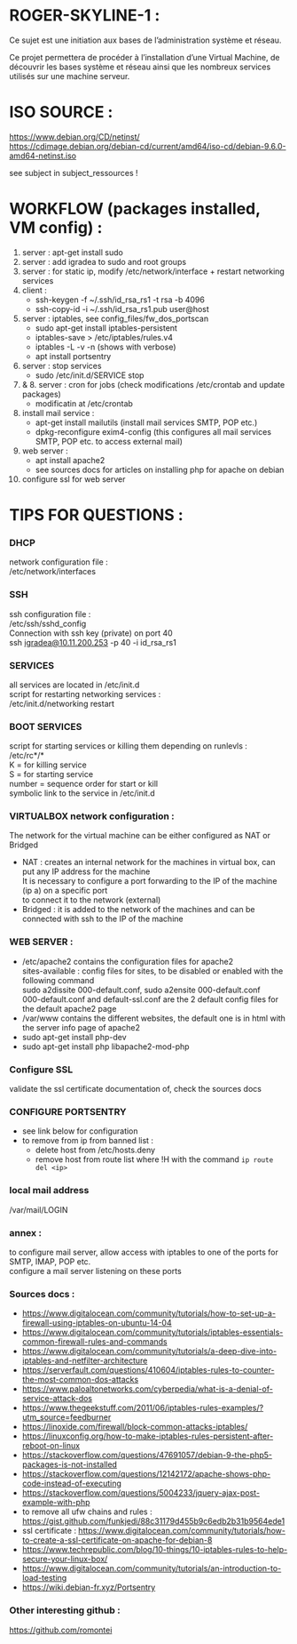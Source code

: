 # ROGER-SKYLINE-1 :<br/>

Ce sujet est une initiation aux bases de l’administration système et réseau.<br />

Ce projet permettera de procéder à l’installation d’une Virtual Machine, de découvrir les bases système et réseau ainsi que les nombreux services utilisés sur une machine serveur.<br />


# ISO SOURCE :<br />
https://www.debian.org/CD/netinst/ <br />
https://cdimage.debian.org/debian-cd/current/amd64/iso-cd/debian-9.6.0-amd64-netinst.iso<br />

see subject in subject_ressources ! <br />

# WORKFLOW (packages installed, VM config) : <br />
1. server : apt-get install sudo <br />
2. server : add igradea to sudo and root groups <br />
3. server : for static ip, modify /etc/network/interface + restart networking services
4. client : <br />
	- ssh-keygen -f ~/.ssh/id_rsa_rs1 -t rsa -b 4096 <br />
	- ssh-copy-id -i ~/.ssh/id_rsa_rs1.pub user@host <br />
5. server : iptables, see config_files/fw_dos_portscan <br />
	- sudo apt-get install iptables-persistent <br />
	- iptables-save > /etc/iptables/rules.v4 <br />
	- iptables -L -v -n (shows with verbose) <br />
	- apt install portsentry <br />
6. server : stop services <br />
	- sudo /etc/init.d/SERVICE stop <br />
7. & 8. server : cron for jobs (check modifications /etc/crontab and update packages) <br />
	- modificatin at /etc/crontab <br />
9. install mail service : <br />
	- apt-get install mailutils (install mail services SMTP, POP etc.) <br />
	- dpkg-reconfigure exim4-config (this configures all mail services SMTP, POP etc. to access external mail) <br />
10. web server : <br /> 
	- apt install apache2 <br />
	- see sources docs for articles on installing php for apache on debian <br />
11. configure ssl for web server <br />

# TIPS FOR QUESTIONS : <br />

### DHCP<br />
network configuration file :<br />
/etc/network/interfaces<br />

### SSH<br />
ssh configuration file :<br />
/etc/ssh/sshd_config<br />
Connection with ssh key (private) on port 40<br />
ssh igradea@10.11.200.253 -p 40 -i id_rsa_rs1<br />

### SERVICES<br />
all services are located in /etc/init.d<br />
script for restarting networking services :<br />
/etc/init.d/networking restart <br />

### BOOT SERVICES<br />
script for starting services or killing them depending on runlevls :<br />
/etc/rc*/*<br />
K = for killing service<br />
S = for starting service<br />
number = sequence order for start or kill<br />
symbolic link to the service in /etc/init.d<br />

### VIRTUALBOX network configuration : <br />
The network for the virtual machine can be either configured as NAT or Bridged <br />
- NAT : creates an internal network for the machines in virtual box, can put any IP address for the machine <br />
		It is necessary to configure a port forwarding to the IP of the machine (ip a) on a specific port <br />
		to connect it to the network (external) <br />
- Bridged : it is added to the network of the machines and can be connected with ssh to the IP of the machine <br />

### WEB SERVER : <br />
- /etc/apache2 contains the configuration files for apache2 <br />
	sites-available : config files for sites, to be disabled or enabled with the following command <br />
	sudo a2dissite 000-default.conf, sudo a2ensite 000-default.conf <br />
	000-default.conf and default-ssl.conf are the 2 default config files for the default apache2 page <br />
- /var/www contains the different websites, the default one is in html with the server info page of apache2 <br />
- sudo apt-get install php-dev <br />
- sudo apt-get install php libapache2-mod-php <br /> 

### Configure SSL <br />
validate the ssl certificate documentation of, check the sources docs <br />

### CONFIGURE PORTSENTRY<br />
- see link below for configuration<br />
- to remove from ip from banned list :<br />
	- delete host from /etc/hosts.deny <br />
	- remove host from route list where !H with the command ```ip route del <ip>``` <br />
	

### local mail address <br />
/var/mail/LOGIN

### annex : 
to configure mail server, allow access with iptables to one of the ports for SMTP, IMAP, POP etc. <br />
configure a mail server listening on these ports <br />

### Sources docs :<br />
- https://www.digitalocean.com/community/tutorials/how-to-set-up-a-firewall-using-iptables-on-ubuntu-14-04 <br />
- https://www.digitalocean.com/community/tutorials/iptables-essentials-common-firewall-rules-and-commands <br />
- https://www.digitalocean.com/community/tutorials/a-deep-dive-into-iptables-and-netfilter-architecture <br />
- https://serverfault.com/questions/410604/iptables-rules-to-counter-the-most-common-dos-attacks <br />
- https://www.paloaltonetworks.com/cyberpedia/what-is-a-denial-of-service-attack-dos <br />
- https://www.thegeekstuff.com/2011/06/iptables-rules-examples/?utm_source=feedburner <br />
- https://linoxide.com/firewall/block-common-attacks-iptables/ <br/>
- https://linuxconfig.org/how-to-make-iptables-rules-persistent-after-reboot-on-linux <br />
- https://stackoverflow.com/questions/47691057/debian-9-the-php5-packages-is-not-installed <br />
- https://stackoverflow.com/questions/12142172/apache-shows-php-code-instead-of-executing <br />
- https://stackoverflow.com/questions/5004233/jquery-ajax-post-example-with-php <br />
- to remove all ufw chains and rules : https://gist.github.com/funkjedi/88c31179d455b9c6edb2b31b9564ede1 <br />
- ssl certificate : https://www.digitalocean.com/community/tutorials/how-to-create-a-ssl-certificate-on-apache-for-debian-8 <br />
- https://www.techrepublic.com/blog/10-things/10-iptables-rules-to-help-secure-your-linux-box/ <br />
- https://www.digitalocean.com/community/tutorials/an-introduction-to-load-testing <br />
- https://wiki.debian-fr.xyz/Portsentry <br />

### Other interesting github : <br />
https://github.com/romontei <br />

